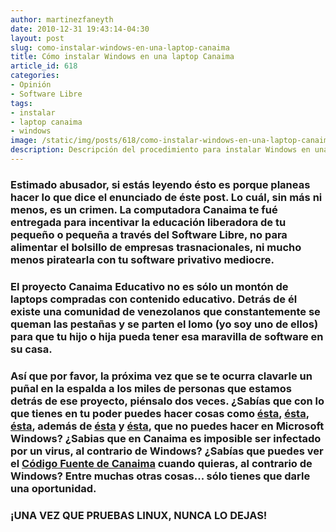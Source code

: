 ```yaml
---
author: martinezfaneyth
date: 2010-12-31 19:43:14-04:30
layout: post
slug: como-instalar-windows-en-una-laptop-canaima
title: Cómo instalar Windows en una laptop Canaima
article_id: 618
categories:
- Opinión
- Software Libre
tags:
- instalar
- laptop canaima
- windows
image: /static/img/posts/618/como-instalar-windows-en-una-laptop-canaima__1.jpg
description: Descripción del procedimiento para instalar Windows en una laptop Canaima.
---
```


### **Estimado abusador**, si estás leyendo ésto es porque planeas hacer lo que dice el enunciado de éste post. Lo cuál, sin más ni menos, **es un crimen**. La computadora Canaima te fué entregada para **incentivar la educación** liberadora **de tu pequeño o pequeña** a través del Software Libre, no para **alimentar el bolsillo de empresas** trasnacionales, ni mucho menos **piratearla** con tu software privativo mediocre.

### El proyecto Canaima Educativo no es sólo un montón de laptops compradas con contenido educativo. Detrás de él existe una comunidad de venezolanos que constantemente **se queman las pestañas y se parten el lomo** (yo soy uno de ellos) para que tu hijo o hija pueda tener esa maravilla de software en su casa.

### Así que por favor, la próxima vez que se te ocurra clavarle un puñal en la espalda a los miles de personas que estamos detrás de ese proyecto, **piénsalo dos veces**. ¿Sabías que con lo que tienes en tu poder puedes hacer cosas como [ésta](http://www.youtube.com/watch?v=kSeVd6r1M9A), [ésta](http://www.youtube.com/watch?v=2_RSYoCEMF0), [ésta](http://www.gnu.org/philosophy/free-sw.es.html), además de [ésta](https://www.youtube.com/watch?v=_p3X7CdE2oc) y [ésta](http://www.taringa.net/posts/linux/4889557/24-cosas-que-puedo-hacer-con-GNU_Linux-y-no-con-Win_-o-Mac.html), que no puedes hacer en Microsoft Windows? ¿Sabias que en Canaima es imposible ser infectado por un virus, al contrario de Windows? ¿Sabías que puedes ver el [Código Fuente de Canaima](http://www.gitorious.org/canaima-gnu-linux) cuando quieras, al contrario de Windows? Entre muchas otras cosas... **sólo tienes que darle una oportunidad**.

### **¡UNA VEZ QUE PRUEBAS LINUX, NUNCA LO DEJAS!**
